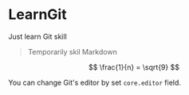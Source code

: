 # LearnGit

Just learn Git skill

> Temporarily skil Markdown

$$
\frac{1}{n} = \sqrt{9}
$$

You can change Git's editor by set `core.editor` field.

